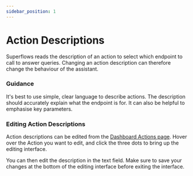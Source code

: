 ```yaml
---
sidebar_position: 1
---
```


# Action Descriptions

Superflows reads the description of an action to select which endpoint to call to answer queries. Changing an action description can therefore change the behaviour of the assistant.

### Guidance

It's best to use simple, clear language to describe actions. The description should accurately explain what the endpoint is for. It can also be helpful to emphasise key parameters.

### Editing Action Descriptions

Action descriptions can be edited from the [Dashboard Actions page](https://dashboard.superflows.ai/actions). Hover over the Action you want to edit, and click the three dots to bring up the editing interface.

You can then edit the description in the text field. Make sure to save your changes at the bottom of the editing interface before exiting the interface.
